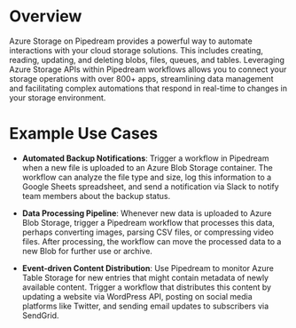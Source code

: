 # Overview

Azure Storage on Pipedream provides a powerful way to automate interactions with your cloud storage solutions. This includes creating, reading, updating, and deleting blobs, files, queues, and tables. Leveraging Azure Storage APIs within Pipedream workflows allows you to connect your storage operations with over 800+ apps, streamlining data management and facilitating complex automations that respond in real-time to changes in your storage environment.

# Example Use Cases

- **Automated Backup Notifications**: Trigger a workflow in Pipedream when a new file is uploaded to an Azure Blob Storage container. The workflow can analyze the file type and size, log this information to a Google Sheets spreadsheet, and send a notification via Slack to notify team members about the backup status.

- **Data Processing Pipeline**: Whenever new data is uploaded to Azure Blob Storage, trigger a Pipedream workflow that processes this data, perhaps converting images, parsing CSV files, or compressing video files. After processing, the workflow can move the processed data to a new Blob for further use or archive.

- **Event-driven Content Distribution**: Use Pipedream to monitor Azure Table Storage for new entries that might contain metadata of newly available content. Trigger a workflow that distributes this content by updating a website via WordPress API, posting on social media platforms like Twitter, and sending email updates to subscribers via SendGrid.
